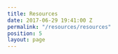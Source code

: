 ```yaml
---
title: Resources
date: 2017-06-29 19:41:00 Z
permalink: "/resources/resources"
position: 5
layout: page
---
```


